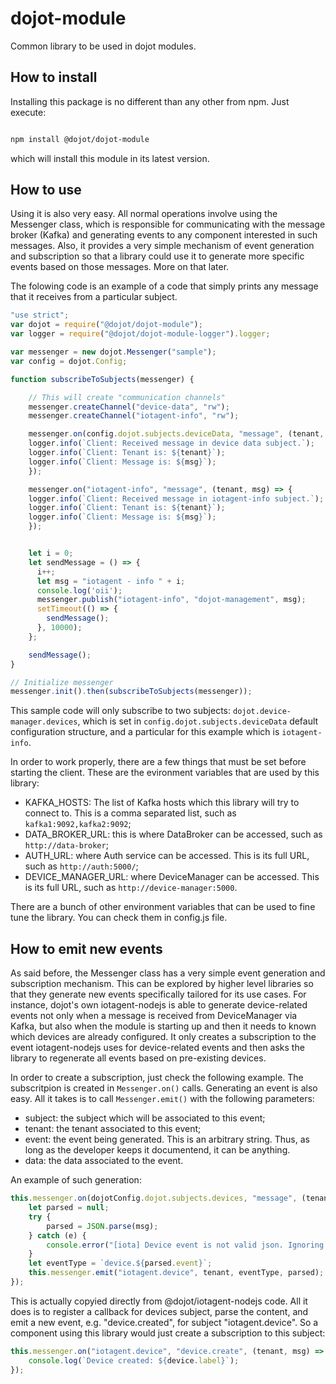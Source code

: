 # dojot-module

Common library to be used in dojot modules.

## How to install

Installing this package is no different than any other from npm. Just execute:

```bash

npm install @dojot/dojot-module

```

which will install this module in its latest version.

## How to use

Using it is also very easy. All normal operations involve using the Messenger
class, which is responsible for communicating with the message broker (Kafka)
and generating events to any component interested in such messages. Also, it
provides a very simple mechanism of event generation and subscription so that
a library could use it to generate more specific events based on those messages.
More on that later.

The folowing code is an example of a code that simply prints any message that
it receives from a particular subject.


```javascript
"use strict";
var dojot = require("@dojot/dojot-module");
var logger = require("@dojot/dojot-module-logger").logger;

var messenger = new dojot.Messenger("sample");
var config = dojot.Config;

function subscribeToSubjects(messenger) {

    // This will create "communication channels"
    messenger.createChannel("device-data", "rw");
    messenger.createChannel("iotagent-info", "rw");

    messenger.on(config.dojot.subjects.deviceData, "message", (tenant, msg) => {
    logger.info(`Client: Received message in device data subject.`);
    logger.info(`Client: Tenant is: ${tenant}`);
    logger.info(`Client: Message is: ${msg}`);
    });

    messenger.on("iotagent-info", "message", (tenant, msg) => {
    logger.info(`Client: Received message in iotagent-info subject.`);
    logger.info(`Client: Tenant is: ${tenant}`);
    logger.info(`Client: Message is: ${msg}`);
    });


    let i = 0;
    let sendMessage = () => {
      i++;
      let msg = "iotagent - info " + i;
      console.log('oii');
      messenger.publish("iotagent-info", "dojot-management", msg);
      setTimeout(() => {
        sendMessage();
      }, 10000);
    };

    sendMessage();
}

// Initialize messenger
messenger.init().then(subscribeToSubjects(messenger));

```

This sample code will only subscribe to two subjects: `dojot.device-manager.devices`,
which is set in `config.dojot.subjects.deviceData` default configuration
structure, and a particular for this example which is `iotagent-info`.

In order to work properly, there are a few things that must be set before
starting the client. These are the evironment variables that are used by this
library:

- KAFKA_HOSTS: The list of Kafka hosts which this library will try to connect
  to. This is a comma separated list, such as `kafka1:9092,kafka2:9092`;
- DATA_BROKER_URL: this is where DataBroker can be accessed, such as
  `http://data-broker`;
- AUTH_URL: where Auth service can be accessed. This is its full URL, such as
  `http://auth:5000/`;
- DEVICE_MANAGER_URL: where DeviceManager can be accessed. This is its full
  URL, such as `http://device-manager:5000`.

There are a bunch of other environment variables that can be used to fine tune
the library. You can check them in config.js file.


## How to emit new events

As said before, the Messenger class has a very simple event generation and
subscription mechanism. This can be explored by higher level libraries so that
they generate new events specifically tailored for its use cases. For instance,
dojot's own iotagent-nodejs is able to generate device-related events not only
when a message is received from DeviceManager via Kafka, but also when the
module is starting up and then it needs to known which devices are already
configured. It only creates a subscription to the event iotagent-nodejs uses
for device-related events and then asks the library to regenerate all events
based on pre-existing devices.

In order to create a subscription, just check the following example. The
subscritpion is created in `Messenger.on()` calls. Generating an event is also
easy. All it takes is to call `Messenger.emit()` with the following parameters:

- subject: the subject which will be associated to this event;
- tenant: the tenant associated to this event;
- event: the event being generated. This is an arbitrary string. Thus, as long
  as the developer keeps it documentend, it can be anything.
- data: the data associated to the event.

An example of such generation:

```javascript
this.messenger.on(dojotConfig.dojot.subjects.devices, "message", (tenant, msg) => {
    let parsed = null;
    try {
        parsed = JSON.parse(msg);
    } catch (e) {
        console.error("[iota] Device event is not valid json. Ignoring.");
    }
    let eventType = `device.${parsed.event}`;
    this.messenger.emit("iotagent.device", tenant, eventType, parsed);
});
```

This is actually copyied directly from @dojot/iotagent-nodejs code. All it does
is to register a callback for devices subject, parse the content, and emit a new
event, e.g. "device.created", for subject "iotagent.device". So a component
using this library would just create a subscription to this subject:

```javascript
this.messenger.on("iotagent.device", "device.create", (tenant, msg) => {
    console.log(`Device created: ${device.label}`);
});
```